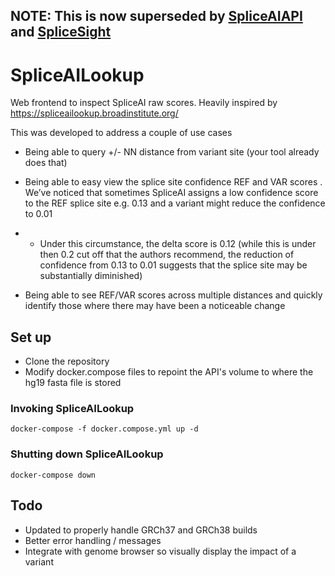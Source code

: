 ## NOTE: This is now superseded by [SpliceAIAPI](https://github.com/kidsneuro-lab/SpliceAIAPI) and [SpliceSight](https://github.com/kidsneuro-lab/SpliceSight)

# SpliceAILookup

Web frontend to inspect SpliceAI raw scores. Heavily inspired by https://spliceailookup.broadinstitute.org/

This was developed to address a couple of use cases

* Being able to query +/- NN distance from variant site (your tool already does that)

* Being able to easy view the splice site confidence REF and VAR scores . We’ve noticed that sometimes SpliceAI assigns a low confidence score to the REF splice site e.g. 0.13 and a variant might reduce the confidence to 0.01

* - Under this circumstance, the delta score is 0.12 (while this is under then 0.2 cut off that the authors recommend, the reduction of confidence from 0.13 to 0.01 suggests that the splice site may be substantially diminished)

* Being able to see REF/VAR scores across multiple distances and quickly identify those where there may have been a noticeable change


## Set up
* Clone the repository
* Modify docker.compose files to repoint the API's volume to where the hg19 fasta file is stored

### Invoking SpliceAILookup
```docker-compose -f docker.compose.yml up -d```

### Shutting down SpliceAILookup
```docker-compose down```


## Todo
* Updated to properly handle GRCh37 and GRCh38 builds
* Better error handling / messages
* Integrate with genome browser so visually display the impact of a variant
